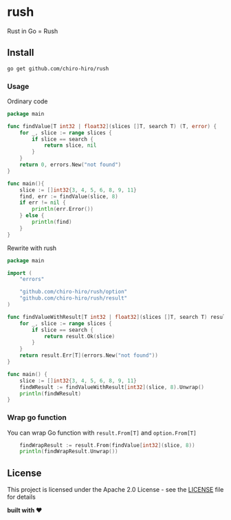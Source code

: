 # rush

Rust in Go = Rush

## Install

```bash
go get github.com/chiro-hiro/rush
```

### Usage

Ordinary code

```go
package main

func findValue[T int32 | float32](slices []T, search T) (T, error) {
	for _, slice := range slices {
		if slice == search {
			return slice, nil
		}
	}
	return 0, errors.New("not found")
}

func main(){
    slice := []int32{3, 4, 5, 6, 8, 9, 11}
	find, err := findValue(slice, 8)
	if err != nil {
		println(err.Error())
	} else {
		println(find)
	}
}
```

Rewrite with rush

```go
package main

import (
	"errors"

	"github.com/chiro-hiro/rush/option"
	"github.com/chiro-hiro/rush/result"
)

func findValueWithResult[T int32 | float32](slices []T, search T) result.Result[T] {
	for _, slice := range slices {
		if slice == search {
			return result.Ok(slice)
		}
	}
	return result.Err[T](errors.New("not found"))
}

func main() {
    slice := []int32{3, 4, 5, 6, 8, 9, 11}
	findWResult := findValueWithResult[int32](slice, 8).Unwrap()
	println(findWResult)
}

```

### Wrap go function

You can wrap Go function with `result.From[T]` and `option.From[T]`

```go
	findWrapResult := result.From(findValue[int32](slice, 8))
	println(findWrapResult.Unwrap())
```

## License

This project is licensed under the Apache 2.0 License - see the [LICENSE](LICENSE) file for details

**built with ❤️**
